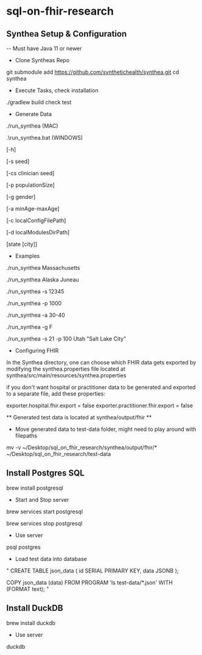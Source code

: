 # sql-on-fhir-research

## Synthea Setup & Configuration

-- Must have Java 11 or newer

- Clone Syntheas Repo

git submodule add https://github.com/synthetichealth/synthea.git
cd synthea

- Execute Tasks, check installation

./gradlew build check test

- Generate Data

./run_synthea (MAC)

.\run_synthea.bat (WINDOWS)

[-h]

[-s seed] 

[-cs clinician seed]

[-p populationSize]

[-g gender]

[-a minAge-maxAge]

[-c localConfigFilePath]

[-d localModulesDirPath]

[state [city]]

- Examples

./run_synthea Massachusetts

./run_synthea Alaska Juneau

./run_synthea -s 12345

./run_synthea -p 1000

./run_synthea -a 30-40 

./run_synthea -g F

./run_synthea -s 21 -p 100 Utah "Salt Lake City"

- Configuring FHIR

In the Synthea directory, one can choose which FHIR data gets exported by modifying the synthea.properties file located at synthea/src/main/resources/synthea.properties

if you don't want hospital or practitioner data to be generated and exported to a separate file, add these properties:

exporter.hospital.fhir.export = false
exporter.practitioner.fhir.export = false

** Generated test data is located at synthea/output/fhir **

- Move generated data to test-data folder, might need to play around with filepaths

mv -v ~/Desktop/sql_on_fhir_research/synthea/output/fhir/* ~/Desktop/sql_on_fhir_research/test-data

## Install Postgres SQL

brew install postgresql

- Start and Stop server

brew services start postgresql

brew services stop postgresql

- Use server 

psql postgres

- Load test data into database

"
CREATE TABLE json_data (
    id SERIAL PRIMARY KEY,
    data JSONB
);

COPY json_data (data)
FROM PROGRAM 'ls test-data/*.json'
WITH (FORMAT text);
"

## Install DuckDB

brew install duckdb

- Use server

duckdb